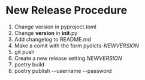 # New Release Procedure
  1. Change version in pyproject.toml
  2. Change __version__ in __init__.py
  3. Add changelog to README.md
  4. Make a comit with the form pydicts-$NEWVERSION$
  5. git push
  6. Create a new release setting $NEWVERSION$
  7. poetry build
  8. poetry publish --username --password

